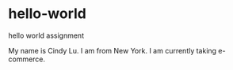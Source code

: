 # hello-world
hello world assignment

My name is Cindy Lu. I am from New York. I am currently taking e-commerce.
